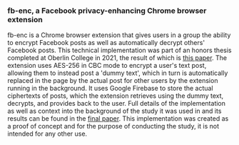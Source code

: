 <h3>fb-enc, a Facebook privacy-enhancing Chrome browser extension</h3>

fb-enc is a Chrome browser extension that gives users in a group the ability to encrypt Facebook posts as well as automatically decrypt others' Facebook posts. This technical implementation was part of an honors thesis completed at Oberlin College in 2021, the result of which is [this paper](Honors_Paper.pdf). The extension uses AES-256 in CBC mode to encrypt a user's text post, allowing them to instead post a 'dummy text', which in turn is automatically replaced in the page by the actual post for other users by the extension running in the background. It uses Google Firebase to store the actual ciphertexts of posts, which the extension retrieves using the dummy text, decrypts, and provides back to the user. Full details of the implementation as well as context into the background of the study it was used in and its results can be found in the [final paper](Honors_Paper.pdf). This implementation was created as a proof of concept and for the purpose of conducting the study, it is not intended for any other use.
